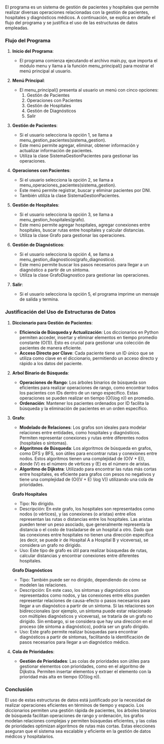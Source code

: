 El programa es un sistema de gestión de pacientes y hospitales que permite realizar diversas operaciones relacionadas con la gestión de pacientes, hospitales y diagnósticos médicos. A continuación, se explica en detalle el flujo del programa y se justifica el uso de las estructuras de datos empleadas.

### Flujo del Programa

1. **Inicio del Programa**:
   - El programa comienza ejecutando el archivo main.py, que importa el módulo menu  y llama a la función menu_principal() para mostrar el menú principal al usuario.
2. **Menú Principal**:
   - El menu_principal() presenta al usuario un menú con cinco opciones:
     1. Gestión de Pacientes
     2. Operaciones con Pacientes
     3. Gestión de Hospitales
     4. Gestión de Diagnósticos
     5. Salir

3. **Gestión de Pacientes**:
   - Si el usuario selecciona la opción 1, se llama a menu_gestion_pacientes(sistema_gestion).
   - Este menú permite agregar, eliminar, obtener información y actualizar información de pacientes.
   - Utiliza la clase SistemaGestionPacientes para gestionar las operaciones.

4. **Operaciones con Pacientes**:
   - Si el usuario selecciona la opción 2, se llama a menu_operaciones_pacientes(sistema_gestion).
   - Este menú permite registrar, buscar y eliminar pacientes por DNI.
   - También utiliza la clase SistemaGestionPacientes.

5. **Gestión de Hospitales**:
   - Si el usuario selecciona la opción 3, se llama a menu_gestion_hospitales(grafo).
   - Este menú permite agregar hospitales, agregar conexiones entre hospitales, buscar rutas entre hospitales y calcular distancias.
   - Utiliza la clase Grafo para gestionar las operaciones.

6. **Gestión de Diagnósticos**:
   - Si el usuario selecciona la opción 4, se llama a menu_gestion_diagnosticos(grafo_diagnostico).
   - Este menú permite buscar los pasos necesarios para llegar a un diagnóstico a partir de un síntoma.
   - Utiliza la clase GrafoDiagnostico para gestionar las operaciones.

7. **Salir**:
   - Si el usuario selecciona la opción 5, el programa imprime un mensaje de salida y termina.

### Justificación del Uso de Estructuras de Datos

1. **Diccionario para Gestión de Pacientes**:
   - **Eficiencia de Búsqueda y Actualización**: Los diccionarios en Python permiten acceder, insertar y eliminar elementos en tiempo promedio constante \(O(1)\). Esto es crucial para gestionar una colección de pacientes de manera eficiente.
   - **Acceso Directo por Clave**: Cada paciente tiene un ID único que se utiliza como clave en el diccionario, permitiendo un acceso directo y rápido a los datos del paciente.

2. **Arbol Binario de Búsqueda**:
   - **Operaciones de Rango**: Los árboles binarios de búsqueda son eficientes para realizar operaciones de rango, como encontrar todos los pacientes con IDs dentro de un rango específico. Estas operaciones se pueden realizar en tiempo \(O(\log n)\) en promedio.
   - **Ordenación**: Mantener los pacientes ordenados por ID facilita la búsqueda y la eliminación de pacientes en un orden específico.

3. **Grafo**:
   - **Modelado de Relaciones**: Los grafos son ideales para modelar relaciones entre entidades, como hospitales y diagnósticos. Permiten representar conexiones y rutas entre diferentes nodos (hospitales o síntomas).
   - **Algoritmos de Búsqueda**: Los algoritmos de búsqueda en grafos, como DFS y BFS, son útiles para encontrar rutas y conexiones entre nodos. Estos algoritmos tienen una complejidad de \(O(V + E)\), donde \(V\) es el número de vértices y \(E\) es el número de aristas.
   - **Algoritmo de Dijkstra**: Utilizado para encontrar las rutas más cortas entre hospitales, es eficiente para grafos con pesos no negativos y tiene una complejidad de \(O((V + E) \log V)\) utilizando una cola de prioridades.
   
   **Grafo Hospitales**
   - Tipo: No dirigido.
   - Descripción: En este grafo, los hospitales son representados como nodos (o vértices), y las conexiones (o aristas) entre ellos representan las rutas o distancias entre los hospitales. Las aristas pueden tener un peso asociado, que generalmente representa la distancia o el costo de trasladarse de un hospital a otro. Dado que las conexiones entre hospitales no tienen una dirección específica (es decir, se puede ir de Hospital A a Hospital B y viceversa), se considera un grafo no dirigido.
   - Uso: Este tipo de grafo es útil para realizar búsquedas de rutas, calcular distancias y encontrar conexiones entre diferentes hospitales.

   **Grafo Diagnósticos**
   - Tipo: También puede ser no dirigido, dependiendo de cómo se modelen las relaciones.
   - Descripción: En este caso, los síntomas y diagnósticos son representados como nodos, y las conexiones entre ellos pueden representar relaciones de causa-efecto o pasos necesarios para llegar a un diagnóstico a partir de un síntoma. Si las relaciones son bidireccionales (por ejemplo, un síntoma puede estar relacionado con múltiples diagnósticos y viceversa), se trataría de un grafo no dirigido. Sin embargo, si se considera que hay una dirección en el proceso (de síntoma a diagnóstico), podría ser un grafo dirigido.
   - Uso: Este grafo permite realizar búsquedas para encontrar diagnósticos a partir de síntomas, facilitando la identificación de pasos necesarios para llegar a un diagnóstico médico.

4. **Cola de Prioridades**:
   - **Gestión de Prioridades**: Las colas de prioridades son útiles para gestionar elementos con prioridades, como en el algoritmo de Dijkstra. Permiten insertar elementos y extraer el elemento con la prioridad más alta en tiempo \(O(\log n)\).

### Conclusión

El uso de estas estructuras de datos está justificado por la necesidad de realizar operaciones eficientes en términos de tiempo y espacio. Los diccionarios permiten una gestión rápida de pacientes, los árboles binarios de búsqueda facilitan operaciones de rango y ordenación, los grafos modelan relaciones complejas y permiten búsquedas eficientes, y las colas de prioridades optimizan algoritmos de rutas más cortas. Estas elecciones aseguran que el sistema sea escalable y eficiente en la gestión de datos médicos y hospitalarios.